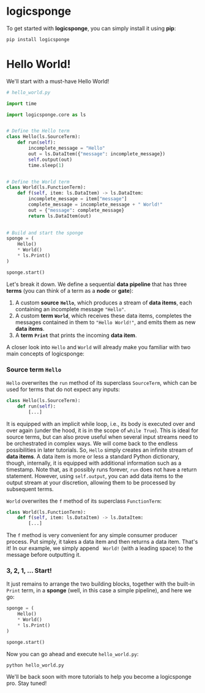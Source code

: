 # logicsponge

To get started with **logicsponge**, you can simply install it using **pip**:

```sh
pip install logicsponge
```


# Hello World!
We'll start with a must-have Hello World!

```python
# hello_world.py

import time

import logicsponge.core as ls


# Define the Hello term
class Hello(ls.SourceTerm):
    def run(self):
        incomplete_message = "Hello"
        out = ls.DataItem({"message": incomplete_message})
        self.output(out)
        time.sleep(1)


# Define the World term
class World(ls.FunctionTerm):
    def f(self, item: ls.DataItem) -> ls.DataItem:
        incomplete_message = item["message"]
        complete_message = incomplete_message + " World!"
        out = {"message": complete_message}
        return ls.DataItem(out)

    
# Build and start the sponge
sponge = (
    Hello()
    * World()
    * ls.Print()
)

sponge.start()
```

Let's break it down. We define a sequential **data pipeline** that has three **terms** (you can think of a term as a **node** or **gate**):

1. A custom **source** **`Hello`**, which produces a stream of **data items**, each containing an incomplete message `"Hello"`.
2. A custom **term** **`World`**, which receives these data items, completes the messages contained in them to `"Hello World!"`, and emits them as new **data items**.
3. A **term** **`Print`** that prints the incoming **data item**.

A closer look into `Hello` and `World` will already make you familiar with two main concepts of logicsponge:

### Source term ```Hello```

`Hello` overwrites the `run` method of its superclass `SourceTerm`, which can be used for terms
that do not expect any inputs:
```python
class Hello(ls.SourceTerm):
    def run(self):
        [...]
``` 
It is equipped with an implicit while loop, i.e.,
its body is executed over and over again (under the hood, it is in the scope of `while True`). This is ideal for
source terms, but can also prove useful when several input streams need to be orchestrated in complex ways. We will come
back to the endless possibilities in later tutorials. So, `Hello` simply creates an infinite stream of
**data items**. A data item is more or less a standard Python dictionary, though, internally, it is equipped with
additional information such as a timestamp. Note that, as it possibly runs forever, ```run``` does not have a return
statement. However, using ```self.output```, you can add data items to the output stream at your discretion,
allowing them to be processed by subsequent terms.

`World` overwrites the `f` method of its superclass `FunctionTerm`:
```python
class World(ls.FunctionTerm):
    def f(self, item: ls.DataItem) -> ls.DataItem:
        [...]
``` 
The ```f``` method is very convenient for any simple consumer producer process. Put simply, it takes a data item
and then returns a data item. That's it! In our example, we simply append ``` World!``` (with a leading space)
to the message before outputting it.

### 3, 2, 1, ... Start!

It just remains to arrange the two building blocks, together with the built-in ```Print``` term,
in a **sponge** (well, in this case a simple pipeline), and here we go:

```python
sponge = (
    Hello()
    * World()
    * ls.Print()
)

sponge.start()
```

Now you can go ahead and execute ```hello_world.py```:

```shell
python hello_world.py
```

We'll be back soon with more tutorials to help you become a logicsponge pro. Stay tuned!
